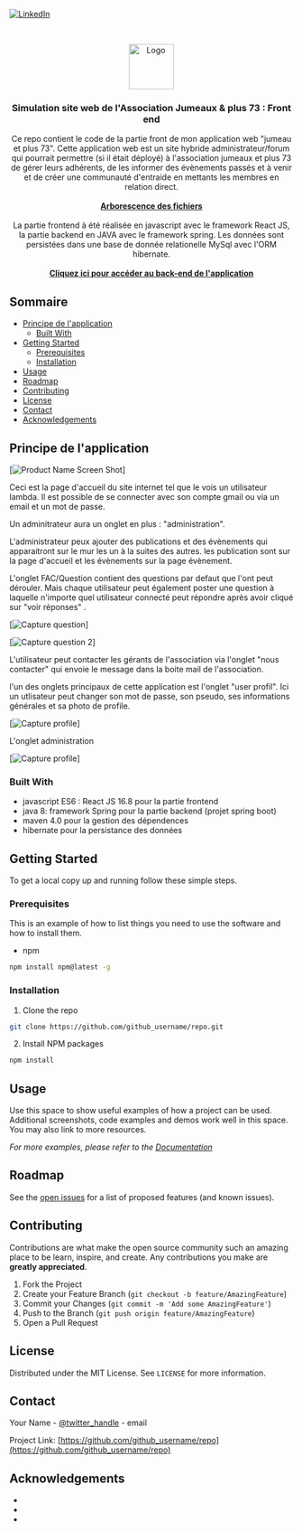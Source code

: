 <!--
*** Thanks for checking out this README Template. If you have a suggestion that would
*** make this better, please fork the repo and create a pull request or simply open
*** an issue with the tag "enhancement".
*** Thanks again! Now go create something AMAZING! :D
***
***
***
*** To avoid retyping too much info. Do a search and replace for the following:
*** github_username, repo, twitter_handle, email
-->





<!-- PROJECT SHIELDS -->
<!--
*** I'm using markdown "reference style" links for readability.
*** Reference links are enclosed in brackets [ ] instead of parentheses ( ).
*** See the bottom of this document for the declaration of the reference variables
*** for contributors-url, forks-url, etc. This is an optional, concise syntax you may use.
*** https://www.markdownguide.org/basic-syntax/#reference-style-links
-->

[![LinkedIn][linkedin-shield]][linkedin-url]



<!-- PROJECT LOGO -->
<br />
<p align="center">
  <a href="https://github.com/bloodysysy73/J-P-Website_Front_End">
    <img src="public/images/logojp.jpg" alt="Logo" width="auto" height="80">
  </a>

  <h3 align="center">Simulation site web de l'Association Jumeaux & plus 73 : Front end</h3>

  <p align="center">
    Ce repo contient le code de la partie front de mon application web "jumeau et plus 73". Cette application web est un site hybride administrateur/forum qui pourrait permettre (si il était déployé) à l'association jumeaux et plus 73 de gérer leurs adhérents, de les informer des évènements passés et à venir et de créer une communauté d'entraide en mettants les membres en relation direct.
   <br />
    <br />
    <a href="https://github.com/bloodysysy73/J-P-Website_Front_End"><strong>Arborescence des fichiers</strong></a>
    <br />
  
  <br />
  La partie frontend à été réalisée en javascript avec le framework React JS, la partie backend en JAVA avec le framework spring. Les données sont persistées dans une base de donnée relationelle MySql avec l'ORM hibernate.<br /><br />
    <a href="https://github.com/bloodysysy73/J-P-Website_Back_End"><strong>Cliquez ici pour accéder au back-end de l'application</strong></a>
    <br />
</p>



<!-- TABLE OF CONTENTS -->
## Sommaire

* [Principe de l'application](#principe-de-lapplication)
  * [Built With](#built-with)
* [Getting Started](#getting-started)
  * [Prerequisites](#prerequisites)
  * [Installation](#installation)
* [Usage](#usage)
* [Roadmap](#roadmap)
* [Contributing](#contributing)
* [License](#license)
* [Contact](#contact)
* [Acknowledgements](#acknowledgements)



<!-- ABOUT THE PROJECT -->
## Principe de l'application

[![Product Name Screen Shot][product-screenshot]]

Ceci est la page d'accueil du site internet tel que le vois un utilisateur lambda. Il est possible de se connecter avec son compte gmail ou via un email et un mot de passe.

Un adminitrateur aura un onglet en plus : "administration".

L'administrateur peux ajouter des publications et des évènements qui apparaitront sur le mur les un à la suites des autres. les publication sont sur la page d'accueil et les évènements sur la page évènement.

L'onglet FAC/Question contient des questions par defaut que l'ont peut dérouler. Mais chaque utilisateur peut également poster une question à laquelle n'importe quel utilisateur connecté peut répondre après avoir cliqué sur "voir réponses" . 

[![Capture question][capture-question]]

[![Capture question 2][capture-question-2]]

L'utilisateur peut contacter les gérants de l'association via l'onglet "nous contacter" qui envoie le message dans la boite mail de l'association.

l'un des onglets principaux de cette application est l'onglet "user profil". Ici un utlisateur peut changer son mot de passe, son pseudo, ses informations générales et sa photo de profile. 

[![Capture profile][capture-profile]]

L'onglet administration

[![Capture profile][capture-profile]]

### Built With

* []() javascript ES6 : React JS 16.8 pour la partie frontend
* []() java 8: framework Spring pour la partie backend (projet spring boot)
* []() maven 4.0 pour la gestion des dépendences 
* []() hibernate pour la persistance des données

<!-- GETTING STARTED -->
## Getting Started

To get a local copy up and running follow these simple steps.

### Prerequisites

This is an example of how to list things you need to use the software and how to install them.
* npm
```sh
npm install npm@latest -g
```

### Installation
 
1. Clone the repo
```sh
git clone https://github.com/github_username/repo.git
```
2. Install NPM packages
```sh
npm install
```



<!-- USAGE EXAMPLES -->
## Usage

Use this space to show useful examples of how a project can be used. Additional screenshots, code examples and demos work well in this space. You may also link to more resources.

_For more examples, please refer to the [Documentation](https://example.com)_



<!-- ROADMAP -->
## Roadmap

See the [open issues](https://github.com/github_username/repo/issues) for a list of proposed features (and known issues).



<!-- CONTRIBUTING -->
## Contributing

Contributions are what make the open source community such an amazing place to be learn, inspire, and create. Any contributions you make are **greatly appreciated**.

1. Fork the Project
2. Create your Feature Branch (`git checkout -b feature/AmazingFeature`)
3. Commit your Changes (`git commit -m 'Add some AmazingFeature'`)
4. Push to the Branch (`git push origin feature/AmazingFeature`)
5. Open a Pull Request



<!-- LICENSE -->
## License

Distributed under the MIT License. See `LICENSE` for more information.



<!-- CONTACT -->
## Contact

Your Name - [@twitter_handle](https://twitter.com/twitter_handle) - email

Project Link: [https://github.com/github_username/repo](https://github.com/github_username/repo)


<!-- ACKNOWLEDGEMENTS -->
## Acknowledgements

* []()
* []()
* []()

<!-- MARKDOWN LINKS & IMAGES -->
<!-- https://www.markdownguide.org/basic-syntax/#reference-style-links -->
[linkedin-shield]: https://img.shields.io/badge/-LinkedIn-black.svg?style=flat-square&logo=linkedin&colorB=555
[linkedin-url]: https://www.linkedin.com/in/sylvain-guehria-ab9737134/
[product-screenshot]: public/images/capture1.png
[capture-question]: public/images/capture2.png
[capture-question-2]: public/images/Capture3.png
[capture-profile]: public/images/Capture5.png

